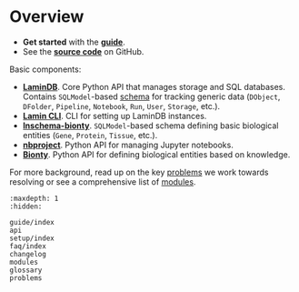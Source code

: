 # Overview

- **Get started** with the **[guide](guide/index)**.
- See the **[source code](https://github.com/laminlabs/lamindb)** on GitHub.

Basic components:

- **[LaminDB](guide/index)**. Core Python API that manages storage and SQL databases. Contains `SQLModel`-based [schema](lamindb.schema) for tracking generic data (`DObject`, `DFolder`, `Pipeline`, `Notebook`, `Run`, `User`, `Storage`, etc.).
- **[Lamin CLI](setup/index)**. CLI for setting up LaminDB instances.
- **[lnschema-bionty](https://lamin.ai/docs/lnschema-bionty)**. `SQLModel`-based schema defining basic biological entities (`Gene`, `Protein`, `Tissue`, etc.).
- **[nbproject](https://lamin.ai/docs/nbproject)**. Python API for managing Jupyter notebooks.
- **[Bionty](https://lamin.ai/docs/bionty)**. Python API for defining biological entities based on knowledge.

For more background, read up on the key [problems](problems) we work towards resolving or see a comprehensive list of [modules](modules).

```{toctree}
:maxdepth: 1
:hidden:

guide/index
api
setup/index
faq/index
changelog
modules
glossary
problems
```
